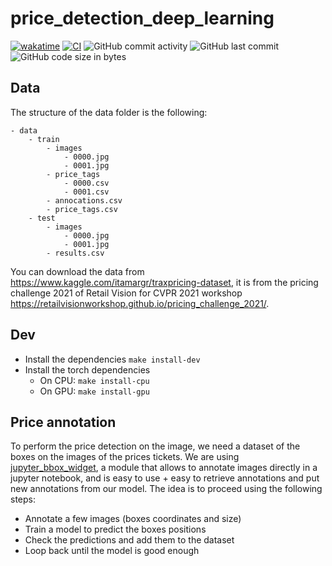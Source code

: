 # price_detection_deep_learning

[![wakatime](https://wakatime.com/badge/user/5fba56dd-c3e1-4bec-9596-fd1565702df9/project/a1c8fad7-d886-4e60-bd73-1a94648fa163.svg)](https://wakatime.com/badge/user/5fba56dd-c3e1-4bec-9596-fd1565702df9/project/a1c8fad7-d886-4e60-bd73-1a94648fa163)
[![CI](https://github.com/magalimorin18/price_detection_deep_learning/actions/workflows/main.yml/badge.svg)](https://github.com/magalimorin18/price_detection_deep_learning/actions/workflows/main.yml)
![GitHub commit activity](https://img.shields.io/github/commit-activity/w/magalimorin18/price_detection_deep_learning)
![GitHub last commit](https://img.shields.io/github/last-commit/magalimorin18/price_detection_deep_learning)
![GitHub code size in bytes](https://img.shields.io/github/languages/code-size/magalimorin18/price_detection_deep_learning)

## Data

The structure of the data folder is the following:
```
- data
    - train
        - images
            - 0000.jpg
            - 0001.jpg
        - price_tags
            - 0000.csv
            - 0001.csv
        - annocations.csv
        - price_tags.csv
    - test
        - images
            - 0000.jpg
            - 0001.jpg
        - results.csv
```

You can download the data from https://www.kaggle.com/itamargr/traxpricing-dataset, it is from the pricing challenge 2021 of Retail Vision for CVPR 2021 workshop https://retailvisionworkshop.github.io/pricing_challenge_2021/.


## Dev

- Install the dependencies `make install-dev`
- Install the torch dependencies
    - On CPU: `make install-cpu`
    - On GPU: `make install-gpu`


## Price annotation

To perform the price detection on the image, we need a dataset of the boxes on the images of the prices tickets.
We are using [jupyter_bbox_widget](https://github.com/gereleth/jupyter-bbox-widget), a module that allows to annotate images directly in a jupyter notebook, and is easy to use + easy to retrieve annotations and put new annotations from our model.
The idea is to proceed using the following steps:
- Annotate a few images (boxes coordinates and size)
- Train a model to predict the boxes positions
- Check the predictions and add them to the dataset
- Loop back until the model is good enough

